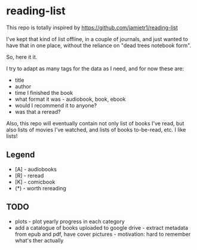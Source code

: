 # reading-list

This repo is totally inspired by https://github.com/jamietr1/reading-list

I've kept that kind of list offline, in a couple of journals, and just
wanted to have that in one place, without the reliance on "dead trees
notebook form".

So, here it it.

I try to adapt as many tags for the data as I need, and for now these
are:
* title
* author
* time I finished the book
* what format it was - audiobook, book, ebook
* would I recommend it to anyone?
* was that a reread?


Also, this repo will eventually contain not only list of books I've
read, but also lists of movies I've watched, and lists of books
to-be-read, etc. I like lists!


## Legend

* [A] - audiobooks
* [R] - reread
* [K] - comicbook
* (*) - worth rereading

## TODO

* plots - plot yearly progress in each category
* add a catalogue of books uploaded to google drive - extract metadata from epub and pdf, have cover pictures - motivation: hard to remember what's ther actually
